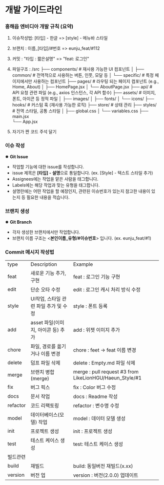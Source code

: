 # 개발 가이드라인

### 흥해읍 엔비디아 개발 규칙 (요약)
1) 이슈작성법: [타입] - 한글 => [style] - 메뉴바 스타일
2) 브랜치 : 이름_[타입]/#번호 => eunju_feat/#112
3) 커밋 : "타입 : 짧은설명" => "feat: 로그인"
4) 파일구조 : 
   /src
├── components/          # 재사용 가능한 UI 컴포넌트
│   ├── common/          # 전역적으로 사용하는 버튼, 인풋, 모달 등
│   └── specific/        # 특정 페이지에서만 사용하는 컴포넌트
├── pages/               # 라우팅 되는 페이지 컴포넌트 (e.g., Home, About)
│   ├── HomePage.jsx
│   └── AboutPage.jsx
├── api/             # API 요청 관련 파일 (e.g., axios 인스턴스, 각 API 함수)
├── assets/              # 이미지, 폰트, 아이콘 등 정적 파일
│   ├── images/
│   ├── fonts/
│   └── icons/
├── hooks/               # 커스텀 훅 (재사용 가능한 로직)
├── store/               # 상태 관리 
├── styles/              # 전역 스타일, 공통 스타일
│   ├── global.css
│   └── variables.css
├── main.jsx             
└── App.jsx

6) 자기가 짠 코드 주석 달기 




### 이슈 작성

✹ **Git Issue**

- 작업할 기능에 대한 issue를 작성합니다.
- issue 제목은 **[타입] - 설명**으로 통일합니다. (ex. [Style] - 텍스트 스타일 추가)
- Assignees에는 작업을 맡은 사람을 태그합니다.
- Labels에는 해당 작업과 맞는 유형을 태그합니다.
- 설명란에는 어떤 작업을 할 예정인지, 관련된 이슈번호가 있는지 참고한 내용이 있는지 등 필요한 내용을 적습니다.
  <br />

### 브랜치 생성

✹ **Git Branch**

- 각자 생성한 브랜치에서만 작업합니다.
- 브랜치 이름 구조는 <**본인이름_유형/#이슈번호**> 입니다. (ex. eunju_feat/#1)
  <br />

### Commit 메시지 작성법

|          |                                       |                                                         |
| -------- | ------------------------------------- | ------------------------------------------------------- |
| type     | Description                           | Example                                                 |
| feat     | 새로운 기능 추가, 구현                | feat : 로그인 기능 구현                                 |
| edit     | 단순 오타 수정                        | edit : 로그인 캐시 처리 방식 수정                       |
| style    | UI작업, 스타일 관련 파일 추가 및 수정 | style : 폰트 등록                                       |
| add      | asset 파일(이미지, 아이콘 등) 추가    | add : 위젯 이미지 추가                                  |
| chore    | 파일, 경로를 옮기거나 이름 변경       | chore : feet -> feat 이름 변경                          |
| delete   | 덤프 파일 삭제                        | delete : Empty.md 파일 삭제                             |
| merge    | 브랜치 병합(merge)                    | merge : pull request #3 from LikeLionHGU/Haeun_Style/#1 |
| fix      | 버그 픽스                             | fix : Color 버그 수정                                   |
| docs     | 문서 작업                             | docs : Readme 작성                                      |
| refactor | 코드 리팩토링                         | refactor : 변수명 수정                                  |
| model    | 데이터베이스(모델) 작업               | model : 데이터 모델 생성                                |
| init     | 프로젝트 생성                         | init : 프로젝트 생성                                    |
| test     | 테스트 케이스 생성                    | test: 테스트 케이스 생성                                |
| 빌드관련 |                                       |                                                         |
| build    | 재빌드                                | build: 동일버전 재빌드(x.xx)                            |
| version  | 버전 업                               | version : 버전(2.0.0) 업데이트                          |

<br />
